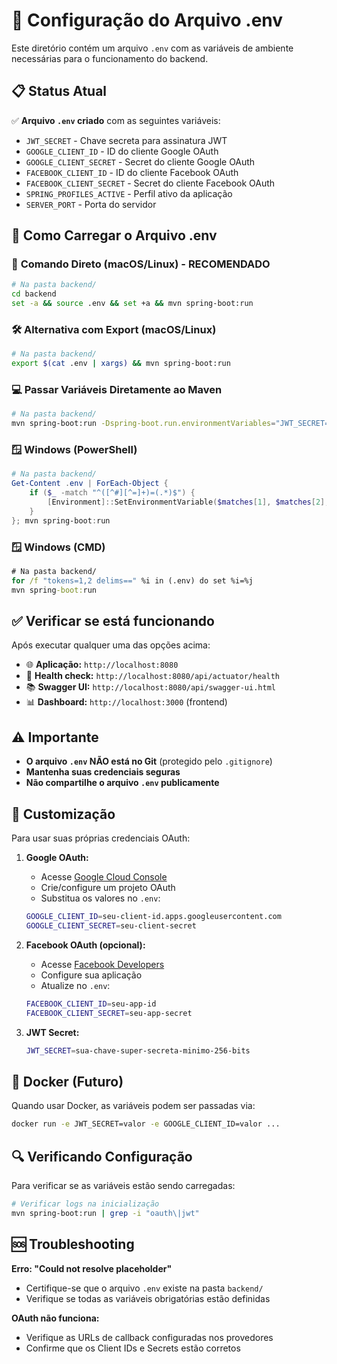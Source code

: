 # 🔐 Configuração do Arquivo .env

Este diretório contém um arquivo `.env` com as variáveis de ambiente necessárias para o funcionamento do backend.

## 📋 Status Atual

✅ **Arquivo `.env` criado** com as seguintes variáveis:
- `JWT_SECRET` - Chave secreta para assinatura JWT
- `GOOGLE_CLIENT_ID` - ID do cliente Google OAuth
- `GOOGLE_CLIENT_SECRET` - Secret do cliente Google OAuth  
- `FACEBOOK_CLIENT_ID` - ID do cliente Facebook OAuth
- `FACEBOOK_CLIENT_SECRET` - Secret do cliente Facebook OAuth
- `SPRING_PROFILES_ACTIVE` - Perfil ativo da aplicação
- `SERVER_PORT` - Porta do servidor

## 🚀 Como Carregar o Arquivo .env

### 🎯 **Comando Direto (macOS/Linux) - RECOMENDADO**
```bash
# Na pasta backend/
cd backend
set -a && source .env && set +a && mvn spring-boot:run
```

### 🛠️ **Alternativa com Export (macOS/Linux)**
```bash
# Na pasta backend/
export $(cat .env | xargs) && mvn spring-boot:run
```

### 💻 **Passar Variáveis Diretamente ao Maven**
```bash
# Na pasta backend/
mvn spring-boot:run -Dspring-boot.run.environmentVariables="JWT_SECRET=$(grep JWT_SECRET .env | cut -d= -f2),GOOGLE_CLIENT_ID=$(grep GOOGLE_CLIENT_ID .env | cut -d= -f2),GOOGLE_CLIENT_SECRET=$(grep GOOGLE_CLIENT_SECRET .env | cut -d= -f2)"
```

### 🪟 **Windows (PowerShell)**
```powershell
# Na pasta backend/
Get-Content .env | ForEach-Object { 
    if ($_ -match "^([^#][^=]+)=(.*)$") { 
        [Environment]::SetEnvironmentVariable($matches[1], $matches[2], "Process") 
    } 
}; mvn spring-boot:run
```

### 🪟 **Windows (CMD)**
```cmd
# Na pasta backend/
for /f "tokens=1,2 delims==" %i in (.env) do set %i=%j
mvn spring-boot:run
```

## ✅ Verificar se está funcionando

Após executar qualquer uma das opções acima:
- 🌐 **Aplicação:** `http://localhost:8080`
- 🏥 **Health check:** `http://localhost:8080/api/actuator/health`
- 📚 **Swagger UI:** `http://localhost:8080/api/swagger-ui.html`
- 📊 **Dashboard:** `http://localhost:3000` (frontend)

## ⚠️ Importante

- **O arquivo `.env` NÃO está no Git** (protegido pelo `.gitignore`)
- **Mantenha suas credenciais seguras**
- **Não compartilhe o arquivo `.env` publicamente**

## 🔧 Customização

Para usar suas próprias credenciais OAuth:

1. **Google OAuth:**
   - Acesse [Google Cloud Console](https://console.developers.google.com/)
   - Crie/configure um projeto OAuth
   - Substitua os valores no `.env`:
   ```bash
   GOOGLE_CLIENT_ID=seu-client-id.apps.googleusercontent.com
   GOOGLE_CLIENT_SECRET=seu-client-secret
   ```

2. **Facebook OAuth (opcional):**
   - Acesse [Facebook Developers](https://developers.facebook.com/)
   - Configure sua aplicação
   - Atualize no `.env`:
   ```bash
   FACEBOOK_CLIENT_ID=seu-app-id
   FACEBOOK_CLIENT_SECRET=seu-app-secret
   ```

3. **JWT Secret:**
   ```bash
   JWT_SECRET=sua-chave-super-secreta-minimo-256-bits
   ```

## 🐳 Docker (Futuro)

Quando usar Docker, as variáveis podem ser passadas via:
```bash
docker run -e JWT_SECRET=valor -e GOOGLE_CLIENT_ID=valor ...
```

## 🔍 Verificando Configuração

Para verificar se as variáveis estão sendo carregadas:
```bash
# Verificar logs na inicialização
mvn spring-boot:run | grep -i "oauth\|jwt"
```

## 🆘 Troubleshooting

**Erro: "Could not resolve placeholder"**
- Certifique-se que o arquivo `.env` existe na pasta `backend/`
- Verifique se todas as variáveis obrigatórias estão definidas

**OAuth não funciona:**
- Verifique as URLs de callback configuradas nos provedores
- Confirme que os Client IDs e Secrets estão corretos 